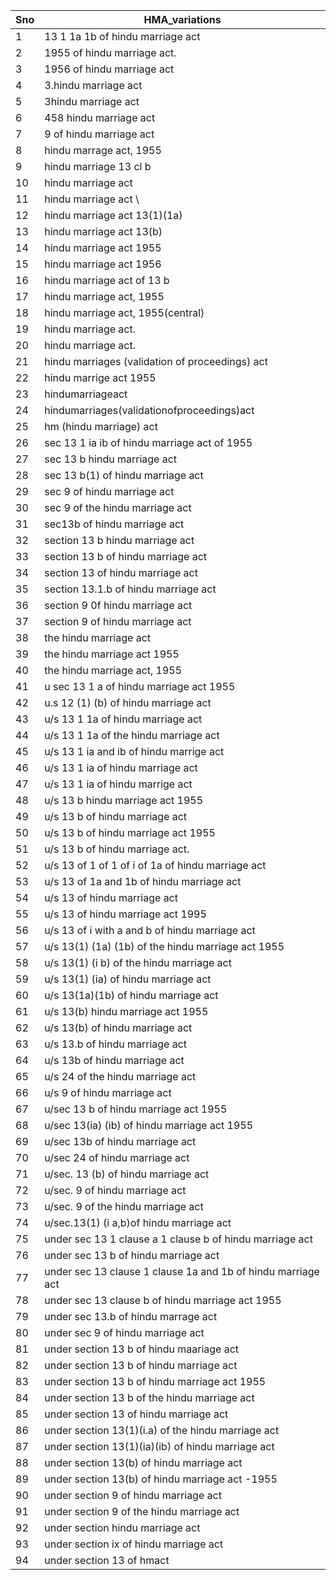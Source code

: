 |Sno|HMA_variations                                    |
|---|-----------------------------------------------------|
|1  |13 1 1a 1b of hindu marriage act                     |
|2  |1955 of hindu marriage act.                          |
|3  |1956 of hindu marriage act                           |
|4  |3.hindu marriage act                                 |
|5  |3hindu marriage act                                  |
|6  |458 hindu marriage act                               |
|7  |9 of hindu marriage act                              |
|8  |hindu marrage act, 1955                              |
|9  |hindu marriage 13 cl b                               |
|10 |hindu marriage act                                   |
|11 |hindu marriage act \                                 |
|12 |hindu marriage act 13(1)(1a)                         |
|13 |hindu marriage act 13(b)                             |
|14 |hindu marriage act 1955                              |
|15 |hindu marriage act 1956                              |
|16 |hindu marriage act of 13 b                           |
|17 |hindu marriage act, 1955                             |
|18 |hindu marriage act, 1955(central)                    |
|19 |hindu marriage act.                                  |
|20 |hindu marriage act.                                  |
|21 |hindu marriages (validation of proceedings) act      |
|22 |hindu marrige act 1955                               |
|23 |hindumarriageact                                     |
|24 |hindumarriages(validationofproceedings)act           |
|25 |hm (hindu marriage) act                              |
|26 |sec 13 1 ia ib of hindu marriage act of 1955         |
|27 |sec 13 b hindu marriage act                          |
|28 |sec 13 b(1) of hindu marriage act                    |
|29 |sec 9 of hindu marriage act                          |
|30 |sec 9 of the hindu marriage act                      |
|31 |sec13b of hindu marriage act                         |
|32 |section 13 b hindu marriage act                      |
|33 |section 13 b of hindu marriage act                   |
|34 |section 13 of hindu marriage act                     |
|35 |section 13.1.b of hindu marriage act                 |
|36 |section 9 0f hindu marriage act                      |
|37 |section 9 of hindu marriage act                      |
|38 |the hindu marriage act                               |
|39 |the hindu marriage act 1955                          |
|40 |the hindu marriage act, 1955                         |
|41 |u sec 13 1 a of hindu marriage act 1955              |
|42 |u.s 12 (1) (b) of hindu marriage act                 |
|43 |u/s 13 1 1a of hindu marriage act                    |
|44 |u/s 13 1 1a of the hindu marriage act                |
|45 |u/s 13 1 ia and ib of hindu marrige act              |
|46 |u/s 13 1 ia of hindu marriage act                    |
|47 |u/s 13 1 ia of hindu marrige act                     |
|48 |u/s 13 b hindu marriage act 1955                     |
|49 |u/s 13 b of hindu marriage act                       |
|50 |u/s 13 b of hindu marriage act 1955                  |
|51 |u/s 13 b of hindu marriage act.                      |
|52 |u/s 13 of 1 of 1 of i of 1a of hindu marriage act    |
|53 |u/s 13 of 1a and 1b of hindu marriage act            |
|54 |u/s 13 of hindu marriage act                         |
|55 |u/s 13 of hindu marriage act 1995                    |
|56 |u/s 13 of i with a and b of hindu marriage act       |
|57 |u/s 13(1) (1a) (1b) of the hindu marriage act 1955   |
|58 |u/s 13(1) (i b) of the hindu marriage act            |
|59 |u/s 13(1) (ia) of hindu marriage act                 |
|60 |u/s 13(1a)(1b) of hindu marriage act                 |
|61 |u/s 13(b) hindu marriage act 1955                    |
|62 |u/s 13(b) of hindu marriage act                      |
|63 |u/s 13.b of hindu marriage act                       |
|64 |u/s 13b of hindu marriage act                        |
|65 |u/s 24 of the hindu marriage act                     |
|66 |u/s 9 of hindu marriage act                          |
|67 |u/sec 13 b of hindu marriage act 1955                |
|68 |u/sec 13(ia) (ib) of hindu marriage act 1955         |
|69 |u/sec 13b of hindu marriage act                      |
|70 |u/sec 24 of hindu marriage act                       |
|71 |u/sec. 13 (b) of hindu marriage act                  |
|72 |u/sec. 9 of hindu marriage act                       |
|73 |u/sec. 9 of the hindu marriage act                   |
|74 |u/sec.13(1) (i a,b)of hindu marriage act             |
|75 |under sec 13 1 clause a 1 clause b of hindu marriage act|
|76 |under sec 13 b of hindu marriage act                 |
|77 |under sec 13 clause 1 clause 1a and 1b of hindu marriage act|
|78 |under sec 13 clause b of hindu marriage act 1955     |
|79 |under sec 13.b of hindu marrage act                  |
|80 |under sec 9 of hindu marriage act                    |
|81 |under section 13 b of hindu maariage act             |
|82 |under section 13 b of hindu marriage act             |
|83 |under section 13 b of hindu marriage act 1955        |
|84 |under section 13 b of the hindu marriage act         |
|85 |under section 13 of hindu marriage act               |
|86 |under section 13(1)(i.a) of the hindu marriage act   |
|87 |under section 13(1)(ia)(ib) of hindu marriage act    |
|88 |under section 13(b) of hindu marriage act            |
|89 |under section 13(b) of hindu marriage act -1955      |
|90 |under section 9 of hindu marriage act                |
|91 |under section 9 of the hindu marriage act            |
|92 |under section hindu marriage act                     |
|93 |under section ix of hindu marriage act               |
|94 |under section 13 of hmact                            |
